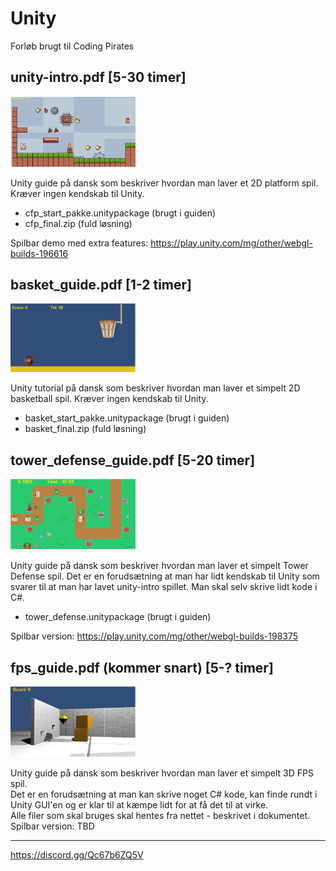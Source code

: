 # Unity
Forløb brugt til Coding Pirates

## unity-intro.pdf [5-30 timer]  
<img src="images/unity-intro.png" width="200">  

Unity guide på dansk som beskriver hvordan man laver et 2D platform spil. Kræver ingen kendskab til Unity.  
* cfp_start_pakke.unitypackage (brugt i guiden)  
* cfp_final.zip (fuld løsning)  

Spilbar demo med extra features: https://play.unity.com/mg/other/webgl-builds-196616

## basket_guide.pdf [1-2 timer]  
<img src="images/basket_guide.png" width="200">

Unity tutorial på dansk som beskriver hvordan man laver et simpelt 2D basketball spil. Kræver ingen kendskab til Unity.  
* basket_start_pakke.unitypackage (brugt i guiden)  
* basket_final.zip (fuld løsning)

## tower_defense_guide.pdf [5-20 timer]  
<img src="images/tower_defense_guide.png" width="200">

Unity guide på dansk som beskriver hvordan man laver et simpelt Tower Defense spil.
Det er en forudsætning at man har lidt kendskab til Unity som svarer til at man har lavet unity-intro spillet. Man skal selv skrive lidt kode i C#.  
* tower_defense.unitypackage (brugt i guiden)  

Spilbar version: https://play.unity.com/mg/other/webgl-builds-198375  

## fps_guide.pdf (kommer snart) [5-? timer]  
<img src="images/fps_guide.png" width="200">

Unity guide på dansk som beskriver hvordan man laver et simpelt 3D FPS spil.  
Det er en forudsætning at man kan skrive noget C# kode, kan finde rundt i Unity GUI'en og er klar til at kæmpe lidt for at få det til at virke.  
Alle filer som skal bruges skal hentes fra nettet - beskrivet i dokumentet.  
Spilbar version: TBD
  
---    
https://discord.gg/Qc67b6ZQ5V
